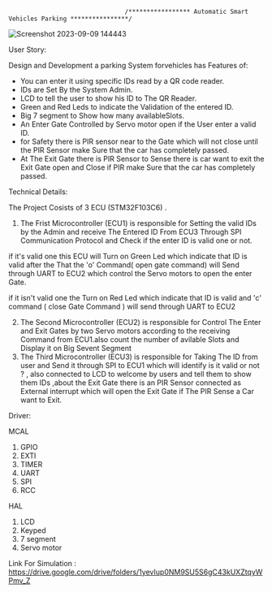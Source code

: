                                     /***************** Automatic Smart Vehicles Parking ****************/
![Screenshot 2023-09-09 144443](https://github.com/MohamedBadr552002/Embedded-Systems/assets/108628976/14103645-b726-43e8-8ffa-995a2c44950e)

User Story:

Design and Development a parking System forvehicles
has Features of:
* You can enter it using specific IDs read by a QR code reader.
* IDs are Set By the System Admin.
* LCD to tell the user to show his ID to The QR Reader.
* Green and Red Leds to indicate the Validation of the entered ID.
* Big 7 segment to Show how many availableSlots.
* An Enter Gate Controlled by Servo motor open if the User enter a valid ID.
* for Safety there is PIR sensor near to the Gate which will not close until the PIR Sensor make Sure that the car has completely passed.
* At The Exit Gate there is PIR Sensor to Sense there is car want to exit the Exit Gate open and Close if PIR make Sure that the car has completely passed.

Technical Details:

The Project Cosists of 3 ECU (STM32F103C6) .

1) The Frist Microcontroller (ECU1) is responsible for Setting the valid IDs by the Admin and receive The Entered ID From ECU3 Through SPI Communication Protocol and Check if the enter ID is valid one or not.

  if it's valid one this ECU will Turn on Green Led which indicate that  ID is valid after the That the 'o' Command( open gate command)  will Send   through UART to ECU2 which control the Servo motors to open the enter Gate.

  if it isn't valid one the Turn on Red Led which indicate that ID is valid and 'c' command ( close Gate Command ) will send through UART to ECU2

2) The Second Microcontroller (ECU2) is responsible for Control The Enter and Exit Gates by two Servo motors according to the receiving Command from ECU1.also count the number of avilable Slots and Display it on Big Sevent Segment  
3) The Third Microcontroller (ECU3) is responsible for Taking The ID from user and Send it through SPI to ECU1 which will identify is it valid or not ? , also connected to LCD to welcome by users and tell them to show them IDs ,about the Exit Gate there is an PIR Sensor connected as External interrupt which will open the Exit Gate if The PIR Sense a Car want to Exit.

Driver: 

MCAL
1) GPIO
2) EXTI
3) TIMER
4) UART
5) SPI
6) RCC

HAL
1) LCD
2) Keyped
3) 7 segment
4) Servo motor

Link For Simulation : https://drive.google.com/drive/folders/1yevIup0NM9SU5S6gC43kUXZtqyWPmv_Z 
